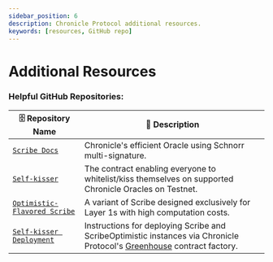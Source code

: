 ```yaml
---
sidebar_position: 6
description: Chronicle Protocol additional resources. 
keywords: [resources, GitHub repo]
---
```

# Additional Resources

### Helpful GitHub Repositories: 

 | :file_cabinet: Repository Name                                                                                                                                  | :page_with_curl: Description  |
| ----------------------------------------------------------------------------------------------------------------------------------- | -------------------------------------------------------------- | 
| [`Scribe Docs`](https://github.com/chronicleprotocol/scribe/tree/main/docs)            | Chronicle's efficient Oracle using Schnorr multi-signature. | 
| [`Self-kisser`](https://github.com/chronicleprotocol/self-kisser)        | The contract enabling everyone to whitelist/kiss themselves on supported Chronicle Oracles on Testnet.     | 
|[`Optimistic-Flavored Scribe`](https://github.com/chronicleprotocol/scribe/blob/main/docs/Scribe.md#optimistic-flavored-scribe) |A variant of Scribe designed exclusively for Layer 1s with high computation costs.| 
| [`Self-kisser Deployment`](https://github.com/chronicleprotocol/self-kisser/blob/main/docs/Deployment.md) | Instructions for deploying Scribe and ScribeOptimistic instances via Chronicle Protocol's [Greenhouse](https://github.com/chronicleprotocol/greenhouse) contract factory. | 
 